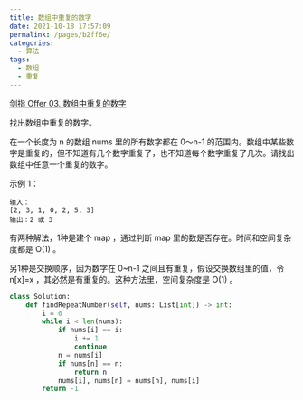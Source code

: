 ```yaml
---
title: 数组中重复的数字
date: 2021-10-18 17:57:09
permalink: /pages/b2ff6e/
categories:
  - 算法
tags:
  - 数组
  - 重复
---
```


[剑指 Offer 03. 数组中重复的数字](https://leetcode-cn.com/problems/shu-zu-zhong-zhong-fu-de-shu-zi-lcof/)

找出数组中重复的数字。


在一个长度为 n 的数组 nums 里的所有数字都在 0～n-1 的范围内。数组中某些数字是重复的，但不知道有几个数字重复了，也不知道每个数字重复了几次。请找出数组中任意一个重复的数字。

示例 1：

```
输入：
[2, 3, 1, 0, 2, 5, 3]
输出：2 或 3 
```

有两种解法，1种是建个 map ，通过判断 map 里的数是否存在。时间和空间复杂度都是 O(1) 。

另1种是交换顺序，因为数字在 0~n-1 之间且有重复，假设交换数组里的值，令 n[x]=x ，其必然是有重复的。这种方法里，空间复杂度是 O(1) 。

```python
class Solution:
    def findRepeatNumber(self, nums: List[int]) -> int:
        i = 0
        while i < len(nums):
            if nums[i] == i:
                i += 1
                continue
            n = nums[i]
            if nums[n] == n:
                return n
            nums[i], nums[n] = nums[n], nums[i]
        return -1
```


